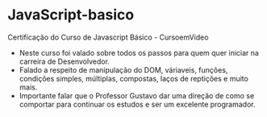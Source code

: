 # JavaScript-basico
Certificação do Curso de Javascript Básico - CursoemVídeo

- Neste curso foi valado sobre todos os passos para quem quer iniciar na carreira de Desenvolvedor.
- Falado a respeito de manipulação do DOM, váriaveis, funções, condições simples, múltiplas, compostas, laços de reptições e muito mais.
- Importante falar que o Professor Gustavo dar uma direção de como se comportar para continuar os estudos e ser um excelente programador.
